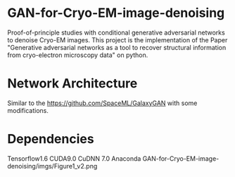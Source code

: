 # GAN-for-Cryo-EM-image-denoising
Proof-of-principle studies with conditional generative adversarial networks to denoise Cryo-EM images. This project is the implementation of the Paper "Generative adversarial networks as a tool to recover structural information from cryo-electron microscopy data" on python.
# Network Architecture
Similar to the https://github.com/SpaceML/GalaxyGAN with some modifications. 
# Dependencies
Tensorflow1.6 CUDA9.0 CuDNN 7.0 Anaconda
GAN-for-Cryo-EM-image-denoising/imgs/Figure1_v2.png
      
